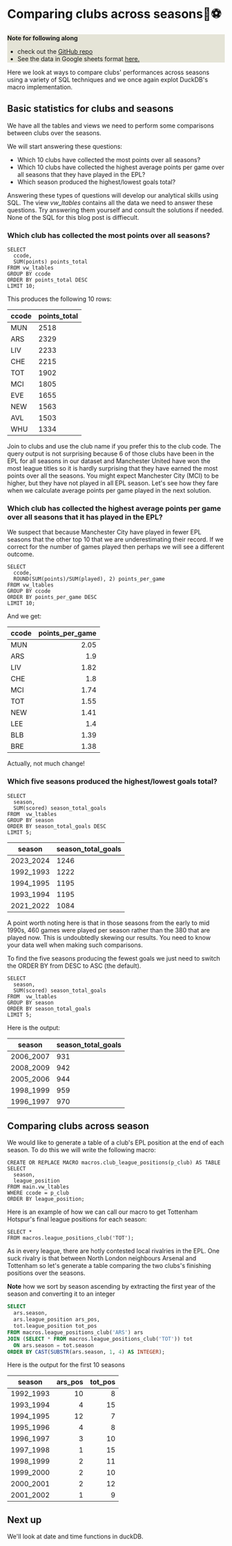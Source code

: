 # Comparing clubs across seasons🦆⚽

<div style="background-color:#E5E4D7">

<strong>Note for following along</strong>

- check out the  <a href="https://github.com/Rotifer/duckdb_epl">GitHub repo</a>
- See the data in Google sheets format <a href="https://docs.google.com/spreadsheets/d/15EpbhgQibpv2haCeWsM77uApxgS5zYfq/edit?gid=1237416221#gid=1237416221">here.</a>

</div>

Here we look at ways to compare clubs' performances across seasons using a variety of SQL techniques and we once again explot DuckDB's macro implementation.

## Basic statistics for clubs and seasons

We have all the tables and views we need to perform some comparisons between clubs over the seasons. 

We will start answering these questions:

- Which 10 clubs have collected the most points over all seasons?
- Which 10 clubs have collected the highest average points per game over all seasons that they have played in the EPL?
- Which season produced the highest/lowest goals total?


Answering these types of questions will develop our analytical skills using SQL. The view _vw_ltables_ contains all the data we need to answer these questions. Try answering them yourself and consult the solutions if needed. None of the SQL for this blog post is diffiecult.

### Which club has collected the most points over all seasons?

```tsql
SELECT
  ccode,
  SUM(points) points_total
FROM vw_ltables
GROUP BY ccode
ORDER BY points_total DESC
LIMIT 10;
```

This produces the following 10 rows:

| ccode | points_total |
|-------|--------------|
| MUN   | 2518         |
| ARS   | 2329         |
| LIV   | 2233         |
| CHE   | 2215         |
| TOT   | 1902         |
| MCI   | 1805         |
| EVE   | 1655         |
| NEW   | 1563         |
| AVL   | 1503         |
| WHU   | 1334         |

Join to clubs and use the club name if you prefer this to the club code. The query output is not surprising because 6 of those clubs have been in the EPL for all seasons in our dataset and Manchester United have won the most league titles so it is hardly surprising that they have earned the most points over all the seasons. You might expect Manchester City (MCI) to be higher, but they have not played in all EPL season. Let's see how they fare when we calculate average points per game played in the next solution.

### Which club has collected the highest average points per game over all seasons that it has played in the EPL?

We suspect that because Manchester City have played in fewer EPL seasons that the other top 10 that we are underestimating their record. 
If we correct for the number of games played then perhaps we will see a different outcome.


```tsql
SELECT
  ccode,
  ROUND(SUM(points)/SUM(played), 2) points_per_game
FROM vw_ltables
GROUP BY ccode
ORDER BY points_per_game DESC
LIMIT 10;
```

And we get:

| ccode | points_per_game |
|-------|----------------:|
| MUN   | 2.05            |
| ARS   | 1.9             |
| LIV   | 1.82            |
| CHE   | 1.8             |
| MCI   | 1.74            |
| TOT   | 1.55            |
| NEW   | 1.41            |
| LEE   | 1.4             |
| BLB   | 1.39            |
| BRE   | 1.38            |

Actually, not much change!

### Which five seasons produced the highest/lowest goals total?

```tsql
SELECT
  season,
  SUM(scored) season_total_goals
FROM  vw_ltables
GROUP BY season
ORDER BY season_total_goals DESC
LIMIT 5;
```

|  season   | season_total_goals |
|-----------|--------------------|
| 2023_2024 | 1246               |
| 1992_1993 | 1222               |
| 1994_1995 | 1195               |
| 1993_1994 | 1195               |
| 2021_2022 | 1084               |

A point worth noting here is that in those seasons from the early to mid 1990s, 460 games were played per season rather than the 380
that are played now. This is undoubtedly skewing our results. You need to know your data well when making such comparisons.

To find the five seasons producing the fewest goals we just need to switch the ORDER BY from DESC to ASC (the default). 


```tsql
SELECT
  season,
  SUM(scored) season_total_goals
FROM  vw_ltables
GROUP BY season
ORDER BY season_total_goals
LIMIT 5;
```

Here is the output:

|  season   | season_total_goals |
|-----------|--------------------|
| 2006_2007 | 931                |
| 2008_2009 | 942                |
| 2005_2006 | 944                |
| 1998_1999 | 959                |
| 1996_1997 | 970                |

## Comparing clubs across season

We would like to generate a table of a club's EPL position at the end of each season. To do this we will write the following macro:

```tsql
CREATE OR REPLACE MACRO macros.club_league_positions(p_club) AS TABLE
SELECT
  season,
  league_position
FROM main.vw_ltables
WHERE ccode = p_club
ORDER BY league_position;
```

Here is an example of how we can call our macro to get Tottenham Hotspur's final league positions for each season:

```tsql
SELECT * 
FROM macros.league_positions_club('TOT');
```

As in every league, there are hotly contested local rivalries in the EPL. One suck rivalry is that between North London neighbours Arsenal and Tottenham so let's generate a table comparing the two clubs's finishing positions over the seasons. 

__Note__ how we sort by season ascending by extracting the first year of the season and converting it to an integer

```sql
SELECT 
  ars.season,
  ars.league_position ars_pos,
  tot.league_position tot_pos
FROM macros.league_positions_club('ARS') ars
JOIN (SELECT * FROM macros.league_positions_club('TOT')) tot
  ON ars.season = tot.season
ORDER BY CAST(SUBSTR(ars.season, 1, 4) AS INTEGER);
```

Here is the output for the first 10 seasons

|  season   | ars_pos | tot_pos |
|-----------|--------:|--------:|
| 1992_1993 | 10      | 8       |
| 1993_1994 | 4       | 15      |
| 1994_1995 | 12      | 7       |
| 1995_1996 | 4       | 8       |
| 1996_1997 | 3       | 10      |
| 1997_1998 | 1       | 15      |
| 1998_1999 | 2       | 11      |
| 1999_2000 | 2       | 10      |
| 2000_2001 | 2       | 12      |
| 2001_2002 | 1       | 9       |


## Next up

We'll look at date and time functions in duckDB.